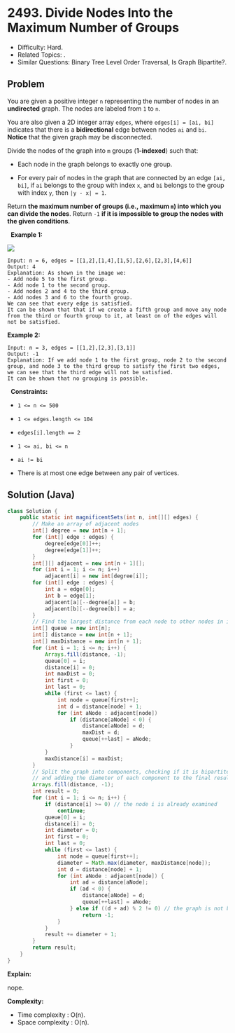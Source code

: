 # 2493. Divide Nodes Into the Maximum Number of Groups

- Difficulty: Hard.
- Related Topics: .
- Similar Questions: Binary Tree Level Order Traversal, Is Graph Bipartite?.

## Problem

You are given a positive integer ```n``` representing the number of nodes in an **undirected** graph. The nodes are labeled from ```1``` to ```n```.

You are also given a 2D integer array ```edges```, where ```edges[i] = [ai, bi]``` indicates that there is a **bidirectional** edge between nodes ```ai``` and ```bi```. **Notice** that the given graph may be disconnected.

Divide the nodes of the graph into ```m``` groups (**1-indexed**) such that:


	
- Each node in the graph belongs to exactly one group.
	
- For every pair of nodes in the graph that are connected by an edge ```[ai, bi]```, if ```ai``` belongs to the group with index ```x```, and ```bi``` belongs to the group with index ```y```, then ```|y - x| = 1```.


Return **the maximum number of groups (i.e., maximum **```m```**) into which you can divide the nodes**. Return ```-1``` **if it is impossible to group the nodes with the given conditions**.

 
**Example 1:**

![](https://assets.leetcode.com/uploads/2022/10/13/example1.png)

```
Input: n = 6, edges = [[1,2],[1,4],[1,5],[2,6],[2,3],[4,6]]
Output: 4
Explanation: As shown in the image we:
- Add node 5 to the first group.
- Add node 1 to the second group.
- Add nodes 2 and 4 to the third group.
- Add nodes 3 and 6 to the fourth group.
We can see that every edge is satisfied.
It can be shown that that if we create a fifth group and move any node from the third or fourth group to it, at least on of the edges will not be satisfied.
```

**Example 2:**

```
Input: n = 3, edges = [[1,2],[2,3],[3,1]]
Output: -1
Explanation: If we add node 1 to the first group, node 2 to the second group, and node 3 to the third group to satisfy the first two edges, we can see that the third edge will not be satisfied.
It can be shown that no grouping is possible.
```

 
**Constraints:**


	
- ```1 <= n <= 500```
	
- ```1 <= edges.length <= 104```
	
- ```edges[i].length == 2```
	
- ```1 <= ai, bi <= n```
	
- ```ai != bi```
	
- There is at most one edge between any pair of vertices.



## Solution (Java)

```java
class Solution {
	public static int magnificentSets(int n, int[][] edges) {
		// Make an array of adjacent nodes
		int[] degree = new int[n + 1];
		for (int[] edge : edges) {
			degree[edge[0]]++;
			degree[edge[1]]++;
		}
		int[][] adjacent = new int[n + 1][];
		for (int i = 1; i <= n; i++)
			adjacent[i] = new int[degree[i]];
		for (int[] edge : edges) {
			int a = edge[0];
			int b = edge[1];
			adjacent[a][--degree[a]] = b;
			adjacent[b][--degree[b]] = a;
		}
		// Find the largest distance from each node to other nodes in its component
		int[] queue = new int[n];
		int[] distance = new int[n + 1];
		int[] maxDistance = new int[n + 1];
		for (int i = 1; i <= n; i++) {
			Arrays.fill(distance, -1);
			queue[0] = i;
			distance[i] = 0;
			int maxDist = 0;
			int first = 0;
			int last = 0;
			while (first <= last) {
				int node = queue[first++];
				int d = distance[node] + 1;
				for (int aNode : adjacent[node])
					if (distance[aNode] < 0) {
						distance[aNode] = d;
						maxDist = d;
						queue[++last] = aNode;
					}
			}
			maxDistance[i] = maxDist;
		}
		// Split the graph into components, checking if it is bipartite
		// and adding the diameter of each component to the final result
		Arrays.fill(distance, -1);
		int result = 0;
		for (int i = 1; i <= n; i++) {
			if (distance[i] >= 0) // the node i is already examined
				continue;
			queue[0] = i;
			distance[i] = 0;
			int diameter = 0;
			int first = 0;
			int last = 0;
			while (first <= last) {
				int node = queue[first++];
				diameter = Math.max(diameter, maxDistance[node]);
				int d = distance[node] + 1;
				for (int aNode : adjacent[node]) {
					int ad = distance[aNode];
					if (ad < 0) {
						distance[aNode] = d;
						queue[++last] = aNode;
					} else if ((d + ad) % 2 != 0) // the graph is not bipartite
						return -1;
				}
			}
			result += diameter + 1;
		}
		return result;
	}
}
```

**Explain:**

nope.

**Complexity:**

* Time complexity : O(n).
* Space complexity : O(n).
